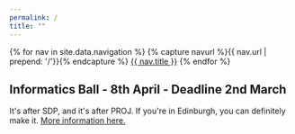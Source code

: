 ```yaml
---
permalink: /
title: ""
---
```


<nav id="menu-small" class="hide-on-big">
	{% for nav in site.data.navigation %}
		{% capture navurl %}{{ nav.url | prepend: '/'}}{% endcapture %}
		<a href='{{ site.baseurl }}/{{ nav.url }}'>{{ nav.title }}</a> 
	{% endfor %}
</nav>

<section id="infball" data-semester="100">
    <h2>Informatics Ball - 8th April - Deadline 2nd March<a class="link-icon" href="http://comp-soc.com/infball"><i class="fa fa-link" aria-hidden="true"></i></a>
    </h2>
    <p>
		It's after SDP, and it's after PROJ. If you're in Edinburgh, you can definitely make it. <a href="https://comp-soc.com/infball">More information here.</a>
    </p>

</section>
